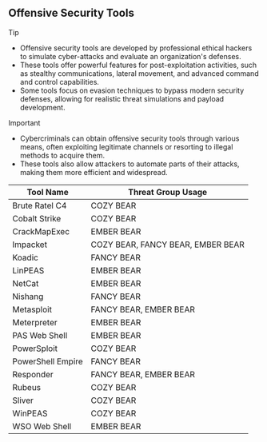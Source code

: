 ## Offensive Security Tools

> [!TIP]
> - Offensive security tools are developed by professional ethical hackers to simulate cyber-attacks and evaluate an organization's defenses.
> - These tools offer powerful features for post-exploitation activities, such as stealthy communications, lateral movement, and advanced command and control capabilities.
> - Some tools focus on evasion techniques to bypass modern security defenses, allowing for realistic threat simulations and payload development. 

> [!IMPORTANT]
> - Cybercriminals can obtain offensive security tools through various means, often exploiting legitimate channels or resorting to illegal methods to acquire them.
> - These tools also allow attackers to automate parts of their attacks, making them more efficient and widespread.

| Tool Name | Threat Group Usage |
|---|---|
| Brute Ratel C4 | COZY BEAR |
| Cobalt Strike | COZY BEAR |
| CrackMapExec | EMBER BEAR |
| Impacket | COZY BEAR, FANCY BEAR, EMBER BEAR |
| Koadic | FANCY BEAR |
| LinPEAS | EMBER BEAR |
| NetCat | EMBER BEAR |
| Nishang | FANCY BEAR |
| Metasploit | FANCY BEAR, EMBER BEAR |
| Meterpreter | EMBER BEAR |
| PAS Web Shell | EMBER BEAR |
| PowerSploit | COZY BEAR |
| PowerShell Empire | FANCY BEAR |
| Responder | FANCY BEAR, EMBER BEAR |
| Rubeus | COZY BEAR |
| Sliver | COZY BEAR |
| WinPEAS | COZY BEAR |
| WSO Web Shell | EMBER BEAR |
